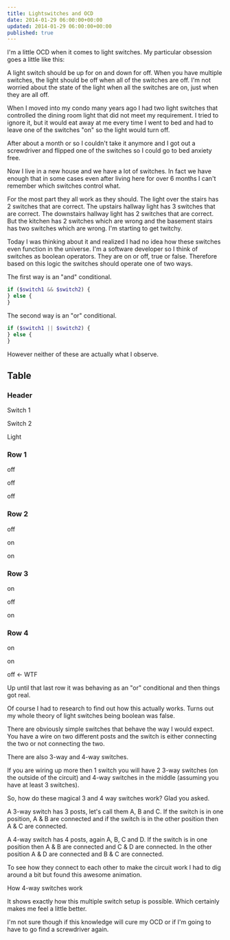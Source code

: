 ```yaml
---
title: Lightswitches and OCD
date: 2014-01-29 06:00:00+00:00
updated: 2014-01-29 06:00:00+00:00
published: true
---
```


I'm a little OCD when it comes to light switches. My particular obsession goes a little like this:

A light switch should be up for on and down for off.  When you have multiple switches, the light should be off when all of the switches are off.  I'm not worried about the state of the light when all the switches are on, just when they are all off.

When I moved into my condo many years ago I had two light switches that controlled the dining room light that did not meet my requirement.  I tried to ignore it, but it would eat away at me every time I went to bed and had to leave one of the switches "on" so the light would turn off.

After about a month or so I couldn't take it anymore and I got out a screwdriver and flipped one of the switches so I could go to bed anxiety free.

Now I live in a new house and we have a lot of switches.  In fact we have enough that in some cases even after living here for over 6 months I can't remember which switches control what.

For the most part they all work as they should.  The light over the stairs has 2 switches that are correct.  The upstairs hallway light has 3 switches that are correct.  The downstairs hallway light has 2 switches that are correct.  But the kitchen has 2 switches which are wrong and the basement stairs has two switches which are wrong. I'm starting to get twitchy.

Today I was thinking about it and realized I had no idea how these switches even function in the universe.  I'm a software developer so I think of switches as boolean operators.  They are on or off, true or false.  Therefore based on this logic the switches should operate one of two ways.

The first way is an "and" conditional.

```php
if ($switch1 && $switch2) {
} else {
}
```

The second way is an "or" conditional.

```php
if ($switch1 || $switch2) {
} else {
}
```

However neither of these are actually what I observe.

## Table

### Header

Switch 1

Switch 2

Light

### Row 1

off

off

off

### Row 2

off

on

on

### Row 3

on

off

on

### Row 4

on

on

off <- WTF

Up until that last row it was behaving as an "or" conditional and then things got real.

Of course I had to research to find out how this actually works.  Turns out my whole theory of light switches being boolean was false.

There are obviously simple switches that behave the way I would expect.  You have a wire on two different posts and the switch is either connecting the two or not connecting the two.

There are also 3-way and 4-way switches.

If you are wiring up more then 1 switch you will have 2 3-way switches (on the outside of the circuit) and 4-way switches in the middle (assuming you have at least 3 switches).

So, how do these magical 3 and 4 way switches work?  Glad you asked.

A 3-way switch has 3 posts, let's call them A, B and C.  If the switch is in one position, A & B are connected and if the switch is in the other position then A & C are connected.

A 4-way switch has 4 posts, again A, B, C and D.  If the switch is in one position then A & B are connected and C & D are connected.  In the other position A & D are connected and B & C are connected.

To see how they connect to each other to make the circuit work I had to dig around a bit but found this awesome animation.

How 4-way switches work

It shows exactly how this multiple switch setup is possible.  Which certainly makes me feel a little better.

I'm not sure though if this knowledge will cure my OCD or if I'm going to have to go find a screwdriver again.


